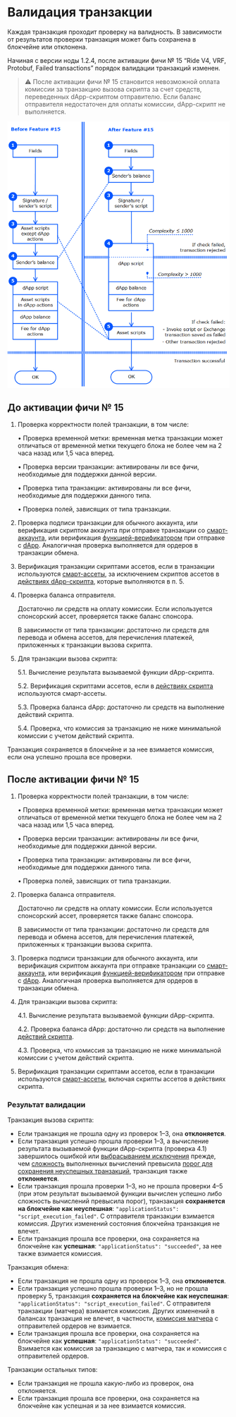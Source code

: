 # Валидация транзакции

Каждая транзакция проходит проверку на валидность. В зависимости от результатов проверки транзакция может быть сохранена в блокчейне или отклонена.

Начиная с версии ноды 1.2.4, после активации фичи №&nbsp;15 “Ride V4, VRF, Protobuf, Failed transactions” порядок валидации транзакций изменен.

> :warning: После активации фичи №&nbsp;15 становится невозможной оплата комиссии за транзакцию вызова скрипта за счет средств, переведенных dApp-скриптом отправителю. Если баланс отправителя недостаточен для оплаты комиссии, dApp-скрипт не выполняется.

![](./_assets/tx-validaton.png)

## До активации фичи № 15

1. Проверка корректности полей транзакции, в том числе:

   • Проверка временной метки: временная метка транзакции может отличаться от временной метки текущего блока не более чем на 2 часа назад или 1,5 часа вперед.

   • Проверка версии транзакции: активированы ли все фичи, необходимые для поддержки данной версии.

   • Проверка типа транзакции: активированы ли все фичи, необходимые для поддержки данного типа.

   • Проверка полей, зависящих от типа транзакции.

2. Проверка подписи транзакции для обычного аккаунта, или верификация скриптом аккаунта при отправке транзакции со [смарт-аккаунта](/ru/blockchain/account/smart-account), или верификация [функцией-верификатором](/ru/ride/functions/verifier-function) при отправке с [dApp](/ru/blockchain/account/dapp). Аналогичная проверка выполняется для ордеров в транзакции обмена.

3. Верификация транзакции скриптами ассетов, если в транзакции используются [смарт-ассеты](/ru/blockchain/token/smart-asset), за исключением скриптов ассетов в [действиях dApp-скрипта](/ru/ride/structures/script-actions/), которые выполняются в&nbsp;п.&nbsp;5.
4. Проверка баланса отправителя.

   Достаточно ли средств на оплату комиссии. Если используется спонсорский ассет, проверяется также баланс спонсора.

   В зависимости от типа транзакции: достаточно ли средств для перевода и обмена ассетов, для перечисления платежей, приложенных к транзакции вызова скрипта.

5. Для транзакции вызова скрипта:

   5.1. Вычисление результата вызываемой функции dApp-скрипта.

   5.2. Верификация скриптами ассетов, если в [действиях скрипта](/ru/ride/structures/script-actions/) используются смарт-ассеты.

   5.3. Проверка баланса dApp: достаточно ли средств на выполнение действий скрипта.

   5.4. Проверка, что комиссия за транзакцию не ниже минимальной комиссии с учетом действий скрипта.

Транзакция сохраняется в блокчейне и за нее взимается комиссия, если она успешно прошла все проверки.

## После активации фичи № 15

1. Проверка корректности полей транзакции, в том числе:

   • Проверка временной метки: временная метка транзакции может отличаться от временной метки текущего блока не более чем на 2 часа назад или 1,5 часа вперед.

   • Проверка версии транзакции: активированы ли все фичи, необходимые для поддержки данной версии.

   • Проверка типа транзакции: активированы ли все фичи, необходимые для поддержки данного типа.

   • Проверка полей, зависящих от типа транзакции.

2. Проверка баланса отправителя.

   Достаточно ли средств на оплату комиссии. Если используется спонсорский ассет, проверяется также баланс спонсора.

   В зависимости от типа транзакции: достаточно ли средств для перевода и обмена ассетов, для перечисления платежей, приложенных к транзакции вызова скрипта.

3. Проверка подписи транзакции для обычного аккаунта, или верификация скриптом аккаунта при отправке транзакции со [смарт-аккаунта](/ru/blockchain/account/smart-account), или верификация [функцией-верификатором](/ru/ride/functions/verifier-function) при отправке с [dApp](/ru/blockchain/account/dapp). Аналогичная проверка выполняется для ордеров в транзакции обмена.
4. Для транзакции вызова скрипта:

   4.1. Вычисление результата вызываемой функции dApp-скрипта.

   4.2. Проверка баланса dApp: достаточно ли средств на выполнение [действий скрипта](/ru/ride/structures/script-actions/).

   4.3. Проверка, что комиссия за транзакцию не ниже минимальной комиссии с учетом действий скрипта.

5. Верификация транзакции скриптами ассетов, если в транзакции используются [смарт-ассеты](/ru/blockchain/token/smart-asset), включая скрипты ассетов в действиях скрипта.

### Результат валидации

Транзакция вызова скрипта:
* Если транзакция не прошла одну из проверок 1–3, она **отклоняется**.
* Если транзакция успешно прошла проверки 1–3, а вычисление результата вызываемой функции dApp-скрипта (проверка 4.1) завершилось ошибкой или [выбрасыванием исключения](/ru/ride/exceptions) прежде, чем [сложность](/ru/ride/base-concepts/complexity) выполненных вычислений превысила [порог для сохранения неуспешных транзакций](/ru/ride/limits/), транзакция также **отклоняется**.
* Если транзакция прошла проверки 1–3, но не прошла проверки 4–5 (при этом результат вызываемой функции вычислен успешно либо сложность вычислений превысила порог), транзакция **сохраняется на блокчейне как неуспешная**: `"applicationStatus": "script_execution_failed"`. С отправителя транзакции взимается комиссия. Других изменений состояния блокчейна транзакция не влечет.
* Если транзакция прошла все проверки, она сохраняется на блокчейне как **успешная**: `"applicationStatus": "succeeded"`, за нее также взимается комиссия.

Транзакция обмена:
* Если транзакция не прошла одну из проверок 1–3, она **отклоняется**.
* Если транзакция успешно прошла проверки 1–3, но не прошла проверку 5, транзакция **сохраняется на блокчейне как неуспешная**: `"applicationStatus": "script_execution_failed"`. С отправителя транзакции (матчера) взимается комиссия. Других изменений в балансах транзакция не влечет, в частности, [комиссия матчера](/ru/blockchain/transaction-type/exchange-transaction#комиссия-матчера) с отправителей ордеров не взимается.
* Если транзакция прошла все проверки, она сохраняется на блокчейне как **успешная**: `"applicationStatus": "succeeded"`. Взимается как комиссия за транзакцию с матчера, так и комиссия с отправителей ордеров.

Транзакции остальных типов:
* Если транзакция не прошла какую-либо из проверок, она отклоняется.
* Если транзакция прошла все проверки, она сохраняется на блокчейне как успешная и за нее взимается комиссия.
